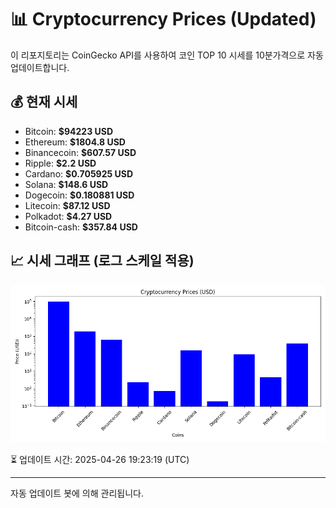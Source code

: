
# 📊 Cryptocurrency Prices (Updated)

이 리포지토리는 CoinGecko API를 사용하여 코인 TOP 10 시세를 10분가격으로 자동 업데이트합니다.

## 💰 현재 시세
- Bitcoin: **$94223 USD**
- Ethereum: **$1804.8 USD**
- Binancecoin: **$607.57 USD**
- Ripple: **$2.2 USD**
- Cardano: **$0.705925 USD**
- Solana: **$148.6 USD**
- Dogecoin: **$0.180881 USD**
- Litecoin: **$87.12 USD**
- Polkadot: **$4.27 USD**
- Bitcoin-cash: **$357.84 USD**

## 📈 시세 그래프 (로그 스케일 적용)
![Crypto Prices](crypto_prices.png)

⏳ 업데이트 시간: 2025-04-26 19:23:19 (UTC)

---
자동 업데이트 봇에 의해 관리됩니다.
